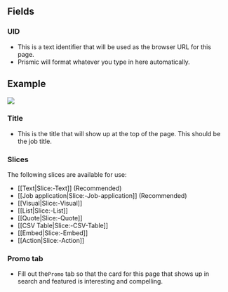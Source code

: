 ## Fields

### UID
- This is a text identifier that will be used as the browser URL for this page. 
- Prismic will format whatever you type in here automatically. 

## Example
![](https://drive.google.com/ux?id=1COZajtey63_LSJ6j7d_7VZn4b8uli5gw)

### Title
- This is the title that will show up at the top of the page. This should be the job title.

### Slices
The following slices are available for use:
- [[Text|Slice:-Text]] (Recommended)
- [[Job application|Slice:-Job-application]] (Recommended)
- [[Visual|Slice:-Visual]]
- [[List|Slice:-List]]
- [[Quote|Slice:-Quote]]
- [[CSV Table|Slice:-CSV-Table]]
- [[Embed|Slice:-Embed]]
- [[Action|Slice:-Action]]

### Promo tab
- Fill out the`Promo` tab so that the card for this page that shows up in search and featured is interesting and compelling.